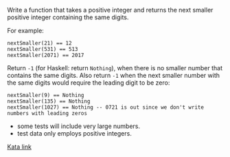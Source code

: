 Write a function that takes a positive integer and returns the next smaller positive integer containing the same digits.

For example:
```
nextSmaller(21) == 12
nextSmaller(531) == 513
nextSmaller(2071) == 2017
```

Return `-1` (for Haskell: return `Nothing`), when there is no smaller number that contains the same digits. Also return `-1` when the next smaller number with the same digits would require the leading digit to be zero:
```
nextSmaller(9) == Nothing
nextSmaller(135) == Nothing
nextSmaller(1027) == Nothing -- 0721 is out since we don't write numbers with leading zeros
```

- some tests will include very large numbers.
- test data only employs positive integers.

[Kata link](https://www.codewars.com/kata/5659c6d896bc135c4c00021e)
